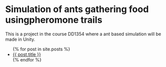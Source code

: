 
# Simulation of ants gathering food usingpheromone trails

This is a project in the course DD1354 where a ant based simulation will be made in Unity.

<ul>
  {% for post in site.posts %}
    <li>
      <a href="/github-pages-with-jekyll{{ post.url }}">{{ post.title }}</a>
    </li>
  {% endfor %}
</ul>